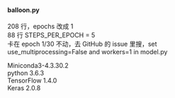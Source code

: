 


#### balloon.py
208 行，epochs 改成 1  
88 行 STEPS_PER_EPOCH = 5  
卡在 epoch 1/30 不动，去 GitHub 的 issue 里搜，set use_multiprocessing=False and workers=1 in model.py  


Miniconda3-4.3.30.2  
python 3.6.3  
TensorFlow 1.4.0  
Keras 2.0.8  




